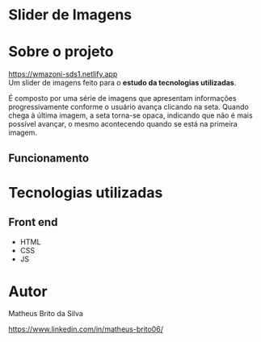 # Slider de Imagens

# Sobre o projeto

https://wmazoni-sds1.netlify.app    
Um slider de imagens feito para o **estudo da tecnologias utilizadas**.

É composto por uma série de imagens que apresentam informações progressivamente conforme o usuário avança clicando na seta. Quando chega à última imagem, a seta torna-se opaca, indicando que não é mais possível avançar, o mesmo acontecendo quando se está na primeira imagem.

## Funcionamento

# Tecnologias utilizadas
## Front end
- HTML
- CSS
- JS

# Autor
Matheus Brito da Silva

https://www.linkedin.com/in/matheus-brito06/